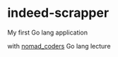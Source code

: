# indeed-scrapper

My first Go lang application

with [nomad_coders](https://academy.nomadcoders.co/courses/enrolled/769984) Go lang lecture
